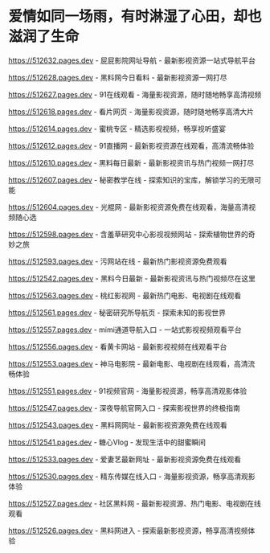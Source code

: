 # 爱情如同一场雨，有时淋湿了心田，却也滋润了生命

https://512632.pages.dev - 屁屁影院网址导航 - 最新影视资源一站式导航平台

https://512628.pages.dev - 黑料网今日看料 - 最新影视资源一网打尽

https://512627.pages.dev - 91在线观看 - 海量影视资源，随时随地畅享高清视频

https://512618.pages.dev - 看片网页 - 海量影视资源，随时随地畅享高清大片

https://512614.pages.dev - 蜜桃专区 - 精选影视视频，畅享视听盛宴

https://512612.pages.dev - 91直播网 - 最新影视资源在线观看，高清流畅体验

https://512610.pages.dev - 黑料每日最新 - 最新影视资讯与热门视频一网打尽

https://512607.pages.dev - 秘密教学在线 - 探索知识的宝库，解锁学习的无限可能

https://512604.pages.dev - 光棍网 - 最新影视资源免费在线观看，海量高清视频随心选

https://512598.pages.dev - 含羞草研究中心影视视频网站 - 探索植物世界的奇妙之旅

https://512593.pages.dev - 污网站在线 - 最新热门影视资源免费观看

https://512542.pages.dev - 黑料今日最新 - 最新影视资讯与热门视频尽在这里

https://512563.pages.dev - 桃红影视网 - 最新热门电影、电视剧在线观看

https://512561.pages.dev - 秘密研究所导航页 - 探索未知的影视世界

https://512557.pages.dev - mimi通道导航入口 - 一站式影视视频观看平台

https://512556.pages.dev - 看黄卡网站 - 最新影视视频在线观看平台

https://512553.pages.dev - 神马电影院 - 最新电影、电视剧在线观看，高清流畅体验

https://512551.pages.dev - 91视频官网 - 海量影视资源，畅享高清观影体验

https://512547.pages.dev - 深夜导航官网入口 - 探索影视世界的终极指南

https://512543.pages.dev - 黑料网网址 - 最新影视资源免费在线观看

https://512541.pages.dev - 糖心Vlog - 发现生活中的甜蜜瞬间

https://512533.pages.dev - 爱妻艺最新网址 - 最新影视资源免费在线观看

https://512530.pages.dev - 精东传媒在线入口 - 海量影视资源，畅享高清观影体验

https://512527.pages.dev - 社区黑料网 - 最新影视资源、热门电影、电视剧在线观看

https://512526.pages.dev - 黑料网进入 - 探索最新影视资源，畅享高清视频体验
